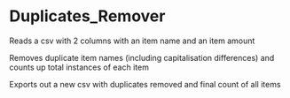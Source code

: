 # Duplicates_Remover

Reads a csv with 2 columns with an item name and an item amount

Removes duplicate item names (including capitalisation differences) and counts up total instances of each item

Exports out a new csv with duplicates removed and final count of all items
